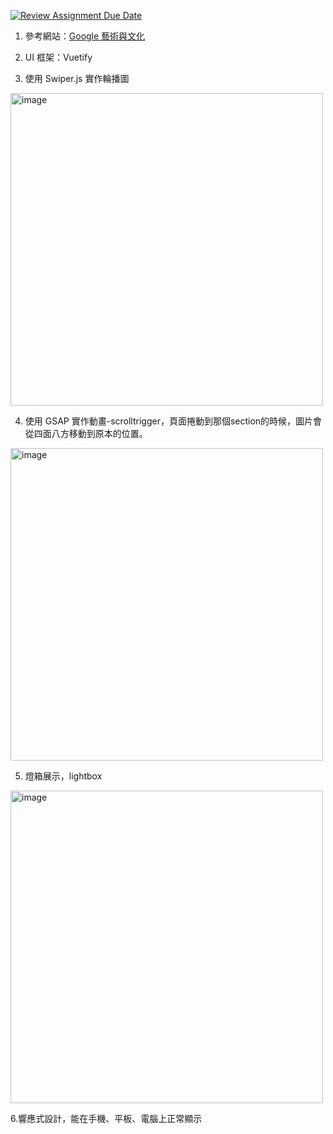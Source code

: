 [![Review Assignment Due Date](https://classroom.github.com/assets/deadline-readme-button-22041afd0340ce965d47ae6ef1cefeee28c7c493a6346c4f15d667ab976d596c.svg)](https://classroom.github.com/a/w-KMrjvJ)

1. 參考網站：[Google 藝術與文化](https://artsandculture.google.com/)

2. UI 框架：Vuetify

3. 使用 Swiper.js 實作輪播圖
<img width="500" height="500" alt="image" src="https://github.com/user-attachments/assets/0f7baeab-c5cc-48e6-ba9f-108c34e574ae" />

4. 使用 GSAP 實作動畫-scrolltrigger，頁面捲動到那個section的時候，圖片會從四面八方移動到原本的位置。
<img width="500" height="500" alt="image" src="https://github.com/user-attachments/assets/b00c8b50-c213-4667-becd-bf9d4c0e4041" />

5. 燈箱展示，lightbox
<img width="500" height="500" alt="image" src="https://github.com/user-attachments/assets/9af40cd5-b30b-4863-b96d-69660e0296ef" />

6.響應式設計，能在手機、平板、電腦上正常顯示



